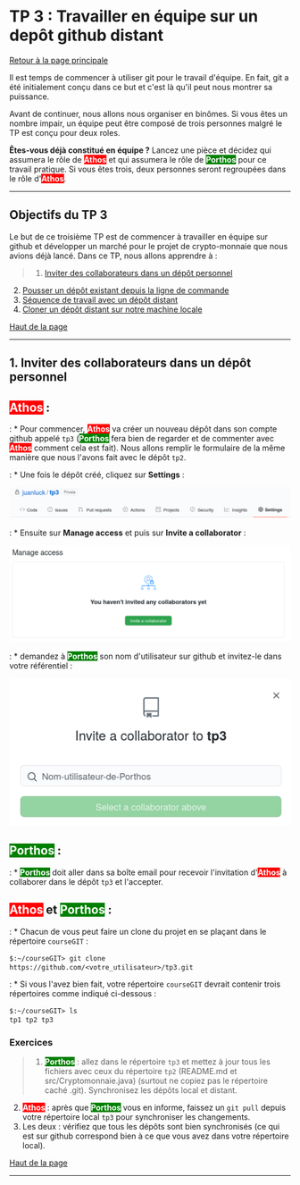 <a id='TP3'></a>
# TP 3 : Travailler en équipe sur un depôt github distant 
[Retour à la page principale](../index.md)

Il est temps de commencer à utiliser git pour le travail d'équipe. En fait, git a été initialement conçu dans ce but et c'est là qu'il peut nous montrer sa puissance. 

Avant de continuer, nous allons nous organiser en binômes. Si vous êtes un nombre impair, un équipe peut être composé de trois personnes malgré le TP est conçu pour deux roles. 

**Êtes-vous déjà constitué en équipe ?** Lancez une pièce et décidez qui assumera le rôle de <mark style="background-color:red;font-weight:bold; color:white">Athos</mark> et qui assumera le rôle de <mark style="background-color:green;font-weight:bold; color:white">Porthos</mark> pour ce travail pratique. Si vous êtes trois, deux personnes seront regroupées dans le rôle d'<mark style="background-color:red;font-weight:bold; color:white">Athos</mark>.

 
---

## Objectifs du TP 3

Le but de ce troisième TP  est de commencer à travailler en équipe sur github et développer un marché pour le projet de crypto-monnaie que nous avions déjà lancé. Dans ce TP, nous allons apprendre à : 

>1. [Inviter des collaborateurs dans un dépôt personnel ](#collaborateurs)
2. [Pousser un dépôt existant depuis la ligne de commande](#pushremote)
3. [Séquence de travail avec un dépôt distant](#sequence)
4. [Cloner un dépôt distant sur notre machine locale](#clone)
   

[Haut de la page](#TP3)

---

<a id='collaborateurs'></a>
## 1. Inviter des collaborateurs dans un dépôt personnel

<mark style="background-color:red;font-weight:bold; color:white">Athos</mark> :
---
: * Pour commencer, <mark style="background-color:red;font-weight:bold; color:white">Athos</mark> va créer un nouveau dépôt dans son compte github appelé `tp3` (<mark style="background-color:green;font-weight:bold; color:white">Porthos</mark> fera bien de regarder et de commenter avec <mark style="background-color:red;font-weight:bold; color:white">Athos</mark> comment cela est fait). Nous allons remplir le formulaire de la même manière que nous l'avons fait avec le dépôt `tp2`.

: * Une fois le dépôt créé, cliquez sur **Settings** :

![Settings](./images/settings.png)

: * Ensuite sur **Manage access** et puis sur **Invite a collaborator** :

![Manage access](./images/inviteCollaborator.png)

: * demandez à <mark style="background-color:green;font-weight:bold; color:white">Porthos</mark> son nom d'utilisateur sur github et invitez-le dans votre référentiel :

![Manage access](./images/invitePorthos.png)

<mark style="background-color:green;font-weight:bold; color:white">Porthos</mark> :
---

: * <mark style="background-color:green;font-weight:bold; color:white">Porthos</mark>  doit aller dans sa boîte email pour recevoir l'invitation d'<mark style="background-color:red;font-weight:bold; color:white">Athos</mark> à collaborer dans le dépôt `tp3` et l'accepter.

<mark style="background-color:red;font-weight:bold; color:white">Athos</mark>  et <mark style="background-color:green;font-weight:bold; color:white">Porthos</mark> :
---

: * Chacun de vous peut faire un clone du projet en se plaçant dans le répertoire `courseGIT` :

```shell
$:~/courseGIT> git clone https://github.com/<votre_utilisateur>/tp3.git
```
: * Si vous l'avez bien fait, votre répertoire `courseGIT` devrait contenir trois répertoires comme indiqué ci-dessous :

```shell
$:~/courseGIT> ls
tp1 tp2 tp3
```

### Exercices
>1. <mark style="background-color:green;font-weight:bold; color:white">Porthos</mark> : allez dans le répertoire `tp3` et mettez à jour tous les fichiers avec ceux du répertoire `tp2` (README.md et src/Cryptomonnaie.java) (surtout ne copiez pas le répertoire caché .git). Synchronisez les dépôts local et distant.
2.  <mark style="background-color:red;font-weight:bold; color:white">Athos</mark> : après que <mark style="background-color:green;font-weight:bold; color:white">Porthos</mark> vous en informe, faissez un `git pull` depuis votre répertoire local `tp3` pour synchroniser les changements.
3. Les deux : vérifiez que tous les dépôts sont bien synchronisés (ce qui est sur github correspond bien à ce que vous avez dans votre répertoire local).

[Haut de la page](#TP3)

-----